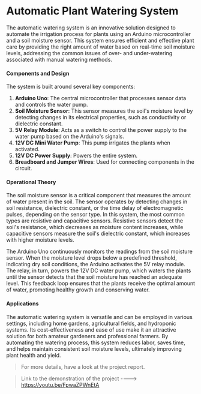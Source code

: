# Automatic Plant Watering System

The automatic watering system is an innovative solution designed to automate the irrigation process for plants using an Arduino microcontroller and a soil moisture sensor. This system ensures efficient and effective plant care by providing the right amount of water based on real-time soil moisture levels, addressing the common issues of over- and under-watering associated with manual watering methods.

#### Components and Design

The system is built around several key components:
1. **Arduino Uno**: The central microcontroller that processes sensor data and controls the water pump.
2. **Soil Moisture Sensor**: This sensor measures the soil's moisture level by detecting changes in its electrical properties, such as conductivity or dielectric constant.
3. **5V Relay Module**: Acts as a switch to control the power supply to the water pump based on the Arduino's signals.
4. **12V DC Mini Water Pump**: This pump irrigates the plants when activated.
5. **12V DC Power Supply**: Powers the entire system.
6. **Breadboard and Jumper Wires**: Used for connecting components in the circuit.

#### Operational Theory

The soil moisture sensor is a critical component that measures the amount of water present in the soil. The sensor operates by detecting changes in soil resistance, dielectric constant, or the time delay of electromagnetic pulses, depending on the sensor type. In this system, the most common types are resistive and capacitive sensors. Resistive sensors detect the soil's resistance, which decreases as moisture content increases, while capacitive sensors measure the soil's dielectric constant, which increases with higher moisture levels.

The Arduino Uno continuously monitors the readings from the soil moisture sensor. When the moisture level drops below a predefined threshold, indicating dry soil conditions, the Arduino activates the 5V relay module. The relay, in turn, powers the 12V DC water pump, which waters the plants until the sensor detects that the soil moisture has reached an adequate level. This feedback loop ensures that the plants receive the optimal amount of water, promoting healthy growth and conserving water.

#### Applications

The automatic watering system is versatile and can be employed in various settings, including home gardens, agricultural fields, and hydroponic systems. Its cost-effectiveness and ease of use make it an attractive solution for both amateur gardeners and professional farmers. By automating the watering process, this system reduces labor, saves time, and helps maintain consistent soil moisture levels, ultimately improving plant health and yield.

> For more details, have a look at the project report.

> Link to the demonstration of the project ---->  https://youtu.be/FpwaZPWnEtA
